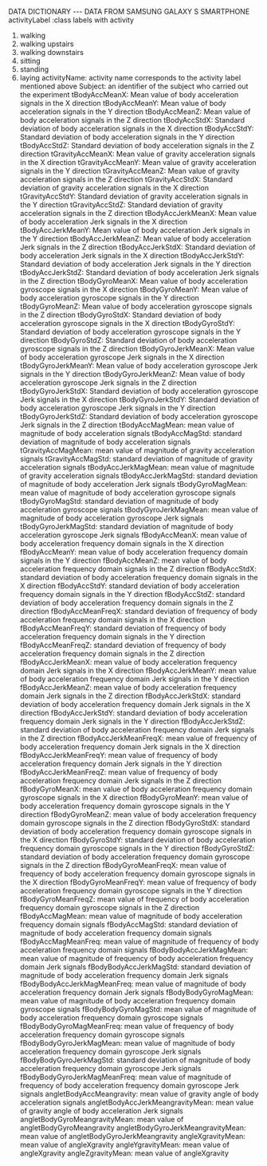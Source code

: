 DATA DICTIONARY --- DATA FROM SAMSUNG GALAXY S SMARTPHONE
activityLabel :class labels with activity
1. walking
2. walking upstairs
3. walking downstairs
4. sitting
5. standing
6. laying
activityName: activity name corresponds to the activity label mentioned above
Subject: an identifier of the subject who carried out the experiment
tBodyAccMeanX: Mean value of body acceleration signals in the X direction
tBodyAccMeanY: Mean value of body acceleration signals in the Y direction
tBodyAccMeanZ: Mean value of body acceleration signals in the Z direction
tBodyAccStdX: Standard deviation of body acceleration signals in the X direction
tBodyAccStdY: Standard deviation of body acceleration signals in the Y direction
tBodyAccStdZ: Standard deviation of body acceleration signals in the Z direction
tGravityAccMeanX: Mean value of gravity acceleration signals in the X direction
tGravityAccMeanY: Mean value of gravity acceleration signals in the Y direction
tGravityAccMeanZ: Mean value of gravity acceleration signals in the Z direction
tGravityAccStdX: Standard deviation of gravity acceleration signals in the X direction
tGravityAccStdY: Standard deviation of gravity acceleration signals in the Y direction
tGravityAccStdZ: Standard deviation of gravity acceleration signals in the Z direction
tBodyAccJerkMeanX: Mean value of body acceleration Jerk signals in the X direction
tBodyAccJerkMeanY: Mean value of body acceleration Jerk signals in the Y direction
tBodyAccJerkMeanZ: Mean value of body acceleration Jerk signals in the Z direction
tBodyAccJerkStdX: Standard deviation of body acceleration Jerk signals in the X direction
tBodyAccJerkStdY: Standard deviation of body acceleration Jerk signals in the Y direction
tBodyAccJerkStdZ: Standard deviation of body acceleration Jerk signals in the Z direction
tBodyGyroMeanX: Mean value of body acceleration gyroscope signals in the X direction 
tBodyGyroMeanY: Mean value of body acceleration gyroscope signals in the Y direction
tBodyGyroMeanZ: Mean value of body acceleration gyroscope signals in the Z direction
tBodyGyroStdX: Standard deviation of body acceleration gyroscope signals in the X direction
tBodyGyroStdY: Standard deviation of body acceleration gyroscope signals in the Y direction
tBodyGyroStdZ: Standard deviation of body acceleration gyroscope signals in the Z direction
tBodyGyroJerkMeanX: Mean value of body acceleration gyroscope Jerk signals in the X direction
tBodyGyroJerkMeanY: Mean value of body acceleration gyroscope Jerk signals in the Y direction
tBodyGyroJerkMeanZ: Mean value of body acceleration gyroscope Jerk signals in the Z direction
tBodyGyroJerkStdX: Standard deviation of body acceleration gyroscope Jerk signals in the X direction
tBodyGyroJerkStdY: Standard deviation of body acceleration gyroscope Jerk signals in the Y direction
tBodyGyroJerkStdZ: Standard deviation of body acceleration gyroscope Jerk signals in the Z direction
tBodyAccMagMean: mean value of magnitude of body acceleration signals
tBodyAccMagStd: standard deviation of magnitude of body acceleration signals
tGravityAccMagMean: mean value of magnitude of gravity acceleration signals
tGravityAccMagStd: standard deviation of magnitude of gravity acceleration signals
tBodyAccJerkMagMean: mean value of magnitude of gravity acceleration signals
tBodyAccJerkMagStd: standard deviation of magnitude of body acceleration Jerk signals
tBodyGyroMagMean: mean value of magnitude of body acceleration gyroscope signals
tBodyGyroMagStd: standard deviation of magnitude of body acceleration gyroscope signals
tBodyGyroJerkMagMean: mean value of magnitude of body acceleration gyroscope Jerk signals
tBodyGyroJerkMagStd: standard deviation of magnitude of body acceleration gyroscope Jerk signals
fBodyAccMeanX: mean value of body acceleration frequency domain signals in the X direction
fBodyAccMeanY: mean value of body acceleration frequency domain signals in the Y direction
fBodyAccMeanZ: mean value of body acceleration frequency domain signals in the Z direction
fBodyAccStdX: standard deviation of body acceleration frequency domain signals in the X direction
fBodyAccStdY: standard deviation of body acceleration frequency domain signals in the Y direction
fBodyAccStdZ: standard deviation of body acceleration frequency domain signals in the Z direction
fBodyAccMeanFreqX: standard deviation of frequency of body acceleration frequency domain signals in the X direction
fBodyAccMeanFreqY: standard deviation of frequency of body acceleration frequency domain signals in the Y direction
fBodyAccMeanFreqZ: standard deviation of frequency of body acceleration frequency domain signals in the Z direction
fBodyAccJerkMeanX: mean value of body acceleration frequency domain Jerk signals in the X direction
fBodyAccJerkMeanY: mean value of body acceleration frequency domain Jerk signals in the Y direction
fBodyAccJerkMeanZ: mean value of body acceleration frequency domain Jerk signals in the Z direction
fBodyAccJerkStdX: standard deviation of body acceleration frequency domain Jerk signals in the X direction
fBodyAccJerkStdY: standard deviation of body acceleration frequency domain Jerk signals in the Y direction
fBodyAccJerkStdZ: standard deviation of body acceleration frequency domain Jerk signals in the Z direction
fBodyAccJerkMeanFreqX: mean value of frequency of body acceleration frequency domain Jerk signals in the X direction
fBodyAccJerkMeanFreqY: mean value of frequency of body acceleration frequency domain Jerk signals in the Y direction
fBodyAccJerkMeanFreqZ: mean value of frequency of body acceleration frequency domain Jerk signals in the Z direction
fBodyGyroMeanX: mean value of body acceleration frequency domain gyroscope signals in the X direction
fBodyGyroMeanY: mean value of body acceleration frequency domain gyroscope signals in the Y direction
fBodyGyroMeanZ: mean value of body acceleration frequency domain gyroscope signals in the Z direction
fBodyGyroStdX: standard deviation of body acceleration frequency domain gyroscope signals in the X direction
fBodyGyroStdY: standard deviation of body acceleration frequency domain gyroscope signals in the Y direction
fBodyGyroStdZ: standard deviation of body acceleration frequency domain gyroscope signals in the Z direction
fBodyGyroMeanFreqX: mean value of frequency of body acceleration frequency domain gyroscope signals in the X direction
fBodyGyroMeanFreqY: mean value of frequency of body acceleration frequency domain gyroscope signals in the Y direction
fBodyGyroMeanFreqZ: mean value of frequency of body acceleration frequency domain gyroscope signals in the Z direction
fBodyAccMagMean: mean value of magnitude of body acceleration frequency domain signals
fBodyAccMagStd: standard deviation of magnitude of body acceleration frequency domain signals
fBodyAccMagMeanFreq: mean value of magnitude of frequency of body acceleration frequency domain signals 
fBodyBodyAccJerkMagMean: mean value of magnitude of frequency of body acceleration frequency domain Jerk signals
fBodyBodyAccJerkMagStd: standard deviation of magnitude of  body acceleration frequency domain Jerk signals
fBodyBodyAccJerkMagMeanFreq: mean value of magnitude of  body acceleration frequency domain Jerk signals
fBodyBodyGyroMagMean: mean value of magnitude of  body acceleration frequency domain gyroscope signals
fBodyBodyGyroMagStd: mean value of magnitude of  body acceleration frequency domain gyroscope signals
fBodyBodyGyroMagMeanFreq: mean value of frequency of body acceleration frequency domain gyroscope signals
fBodyBodyGyroJerkMagMean: mean value of magnitude of body acceleration frequency domain gyroscope Jerk signals
fBodyBodyGyroJerkMagStd: standard deviation of magnitude of body acceleration frequency domain gyroscope Jerk signals
fBodyBodyGyroJerkMagMeanFreq: mean value of magnitude of frequency of body acceleration frequency domain gyroscope Jerk signals
angletBodyAccMeangravity: mean value of gravity angle of body acceleration signals
angletBodyAccJerkMeangravityMean: mean value of gravity angle of body acceleration Jerk signals
angletBodyGyroMeangravityMean: mean value of angletBodyGyroMeangravity
angletBodyGyroJerkMeangravityMean: mean value of angletBodyGyroJerkMeangravity
angleXgravityMean: mean value of angleXgravity
angleYgravityMean: mean value of angleXgravity
angleZgravityMean: mean value of angleXgravity
